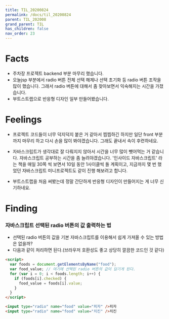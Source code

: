 ```yaml
---
title: TIL_20200824
permalink: /docs/til_20200824
parent: TIL_202008
grand_parent: TIL
has_children: false
nav_order: 23
---
```


# Facts

- 주차장 프로젝트 backend 부분 마무리 했습니다.
- 오늘jsp 부분에서 radio 버튼 전체 선택 해제나 선택 초기화 등 radio 버튼 조작을 많이 했습니다. 그래서 radio 버튼에 대해서 좀 찾아보면서 익숙해지는 시간을 가졌습니다.
- 부트스트랩으로 반응형 디자인 일부 만들어봤습니다.

# Feelings

- 프로젝트 코드들이 너무 덕지덕지 붙은 거 같아서 찝찝하긴 하지만 일단 front 부분까지 마무리 하고 다시 손을 많이 봐야겠습니다. 그래도 끝내서 속이 후련하네요.

- 자바스크립트가 생각대로 잘 다뤄지지 않아서 시간을 너무 많이 뺏어먹는 거 같습니다. 자바스크립트 공부하는 시간을 좀 늘려야겠습니다. '인사이드 자바스크립트' 라는 책을 매일 30쪽 씩 보면서 10일 동안 1사이클씩 돌 계획이고, 지금까지 몇 번 했었던 자바스크립트 미니프로젝트도 같이 진행 해보려고 합니다.

- 부트스트랩을 처음 써봤는데 정말 간단하게 반응형 디자인이 만들어지는 게 너무 신기하네요.

# Finding

### 자바스크립트 선택된 radio 버튼의 값 출력하는 법

- 선택된 radio 버튼의 값을 기본 자바스크립트를 이용해서 쉽게 가져올 수 있는 방법은 없을까?
- 다음과 같이 처리하면 된다.(브라우저 호환성도 좋고 상당히 깔끔한 코드인 것 같다)

```html
<script>
  var foods = document.getElementsByName("food");
  var food_value; // 여기에 선택된 radio 버튼의 값이 담기게 된다.
  for (var i = 0; i < foods.length; i++) {
    if (foods[i].checked) {
      food_value = foods[i].value;
    }
  }
</script>

<input type="radio" name="food" value="피자" />피자
<input type="radio" name="food" value="치킨" />치킨
```
